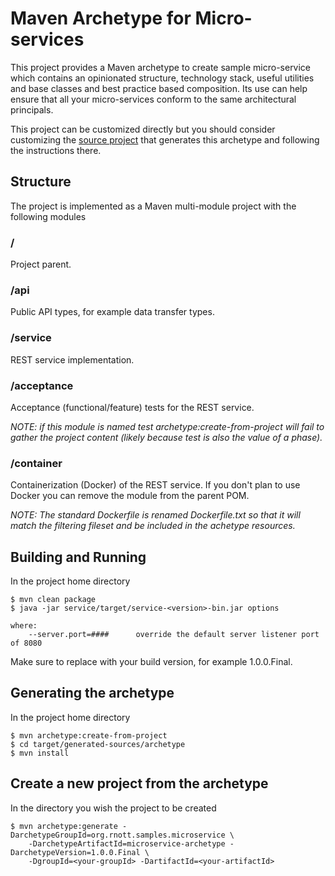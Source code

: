 # Maven Archetype for Micro-services
This project provides a Maven archetype to create sample micro-service which contains an opinionated structure, technology stack, useful utilities and base classes and best practice based composition. Its use can help ensure that all your micro-services conform to the same architectural principals.

This project can be customized directly but you should consider customizing the [source project](https://github.com/rnott/sample-microservices) that generates this archetype and following the instructions there.

## Structure

The project is implemented as a Maven multi-module project with the following modules

### /
Project parent.

### /api
Public API types, for example data transfer types.

### /service
REST service implementation.

### /acceptance
Acceptance (functional/feature) tests for the REST service.

*NOTE: if this module is named test archetype:create-from-project will fail to gather the project content (likely because test is also the value of a phase).*

### /container
Containerization (Docker) of the REST service. If you don't plan to use Docker you can remove the module from the parent POM. 

*NOTE: The standard Dockerfile is renamed Dockerfile.txt so that it will match the filtering fileset and be included in the achetype resources.*

## Building and Running

In the project home directory 

    $ mvn clean package
    $ java -jar service/target/service-<version>-bin.jar options
    
    where:  
        --server.port=####		override the default server listener port of 8080
Make sure to replace <version> with your build version, for example 1.0.0.Final.

## Generating the archetype

In the project home directory 

    $ mvn archetype:create-from-project
    $ cd target/generated-sources/archetype
    $ mvn install
## Create a new project from the archetype

In the directory you wish the project to be created

    $ mvn archetype:generate -DarchetypeGroupId=org.rnott.samples.microservice \
        -DarchetypeArtifactId=microservice-archetype -DarchetypeVersion=1.0.0.Final \
        -DgroupId=<your-groupId> -DartifactId=<your-artifactId>

